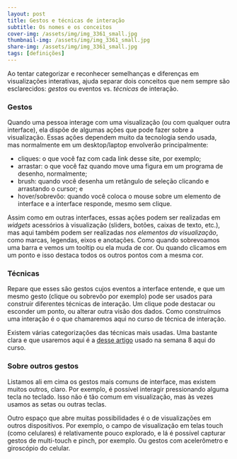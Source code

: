 ```yaml
---
layout: post
title: Gestos e técnicas de interação
subtitle: Os nomes e os conceitos
cover-img: /assets/img/img_3361_small.jpg
thumbnail-img: /assets/img/img_3361_small.jpg
share-img: /assets/img/img_3361_small.jpg
tags: [definições]
---
```


Ao tentar categorizar e reconhecer semelhanças e diferenças em visualizações interativas, ajuda separar dois conceitos que nem sempre são esclarecidos: *gestos* ou eventos vs. *técnicas* de interação.

### Gestos

Quando uma pessoa interage com uma visualização (ou com qualquer outra interface), ela dispõe de algumas ações que pode fazer sobre a visualização. Essas ações dependem muito da tecnologia sendo usada, mas normalmente em um desktop/laptop envolverão principalmente:

* cliques: o que você faz com cada link desse site, por exemplo;
* arrastar: o que você faz quando move uma figura em um programa de desenho, normalmente;
* brush: quando você desenha um retângulo de seleção clicando e arrastando o cursor; e
* hover/sobrevôo: quando você coloca o mouse sobre um elemento de interface e a interface responde, mesmo sem clique.

Assim como em outras interfaces, essas ações podem ser realizadas em *widgets* acessórios à visualização (sliders, botões, caixas de texto, etc.), mas aqui também podem ser realizadas *nos elementos da visualização*, como marcas, legendas, eixos e anotações. Como quando sobrevoamos uma barra e vemos um tooltip ou ela muda de cor. Ou quando clicamos em um ponto e isso destaca todos os outros pontos com a mesma cor.

### Técnicas

Repare que esses são gestos cujos eventos a interface entende, e que um mesmo gesto (clique ou sobrevôo por exemplo) pode ser usados para construir diferentes técnicas de interação. Um clique pode destacar ou esconder um ponto, ou alterar outra visão dos dados. Como construímos uma interação é o que chamaremos aqui no curso de técnica de interação.

Existem várias categorizações das técnicas mais usadas. Uma bastante clara e que usaremos aqui é a [desse artigo](https://www.cc.gatech.edu/~stasko/papers/infovis07-interaction.pdf) usado na semana 8 aqui do curso.

### Sobre outros gestos

Listamos ali em cima os gestos mais comuns de interface, mas existem muitos outros, claro. Por exemplo, é possível interagir pressionando alguma tecla no teclado. Isso não é tão comum em visualização, mas às vezes usamos as setas ou outras teclas.

Outro espaço que abre muitas possibilidades é o de visualizações em outros dispositivos. Por exemplo, o campo de visualização em telas touch (como celulares) é relativamente pouco explorado, e lá é possível capturar gestos de multi-touch e pinch, por exemplo. Ou gestos com acelerômetro e giroscópio do celular.

